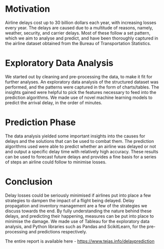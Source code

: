 # Motivation
Airline delays cost up to 30 billion dollars each year, with increasing losses every year. The delays are caused due to a multitude of reasons, namely, weather, security, and carrier delays. Most  of  these  follow  a  set  pattern,  which  we  aim  to  analyse  and  predict,  and  have  been thoroughly captured in the airline dataset obtained from the Bureau of Transportation Statistics. 

# Exploratory Data Analysis
We started out by cleaning and pre-processing the data, to make it fit for further analyses. An exploratory  data  analysis  of  the  structured  dataset  was performed, and  the  patterns  were captured  in  the  form  of  charts/tables.  The  insights  gained  were  helpful  to  pick  the  features necessary  to  feed  into  the  prediction  algorithms.  We  made  use  of  novel  machine  learning models to predict the arrival delay, in the order of minutes. 

# Prediction Phase
The data analysis yielded some important insights into the causes for delays and the solutions that can be used to combat them. The prediction algorithms used were able to predict whether an airline was delayed or not and output a specific delay time with relatively high accuracy. These results can be used to forecast future delays and provides a fine basis for a series of steps an airline could follow to minimise losses. 

# Conclusion
Delay losses could be seriously minimised if airlines put into place a few strategies to dampen the impact of a flight being delayed. Delay propagation and inventory management are a few of the strategies we discuss towards the end. By fully understanding the nature behind these delays, and predicting their happening, measures can be put into place to minimise the damage. We made use of Tableau for the exploratory data analysis, and Python libraries such as Pandas and ScikitLearn, for the pre-processing and predictions respectively.

The entire report is available here - https://www.tejas.info/delayprediction

